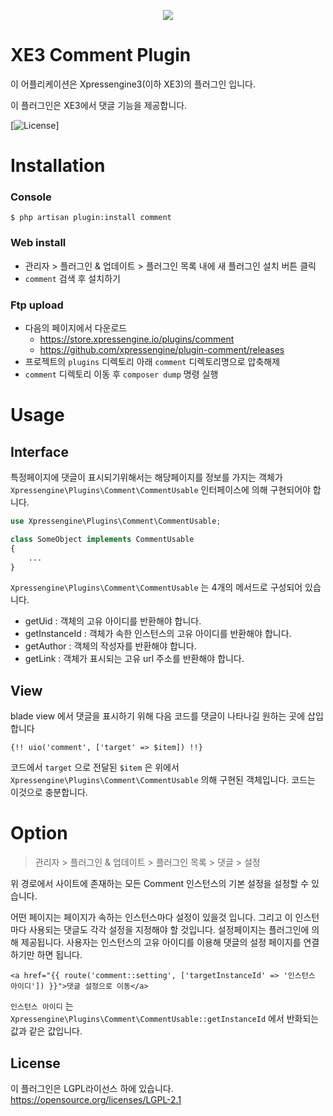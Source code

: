 
<p align="center"> 
  <img src="https://raw.githubusercontent.com/xpressengine/plugin-comment/master/icon.png">
 </p>
 
# XE3 Comment Plugin
이 어플리케이션은 Xpressengine3(이하 XE3)의 플러그인 입니다.

이 플러그인은 XE3에서 댓글 기능을 제공합니다.

[![License](http://img.shields.io/badge/license-GNU%20LGPL-brightgreen.svg)]

# Installation
### Console
```
$ php artisan plugin:install comment
```

### Web install
- 관리자 > 플러그인 & 업데이트 > 플러그인 목록 내에 새 플러그인 설치 버튼 클릭
- `comment` 검색 후 설치하기

### Ftp upload
- 다음의 페이지에서 다운로드
    * https://store.xpressengine.io/plugins/comment
    * https://github.com/xpressengine/plugin-comment/releases
- 프로젝트의 `plugins` 디렉토리 아래 `comment` 디렉토리명으로 압축해제
- `comment` 디렉토리 이동 후 `composer dump` 명령 실행

# Usage
## Interface
특정페이지에 댓글이 표시되기위해서는 해당페이지를 정보를 가지는 객체가 `Xpressengine\Plugins\Comment\CommentUsable` 인터페이스에 의해 구현되어야 합니다.
```php
use Xpressengine\Plugins\Comment\CommentUsable;

class SomeObject implements CommentUsable
{
    ...
}
```
`Xpressengine\Plugins\Comment\CommentUsable` 는 4개의 메서드로 구성되어 있습니다.
- getUid : 객체의 고유 아이디를 반환해야 합니다.
- getInstanceId : 객체가 속한 인스턴스의 고유 아이디를 반환해야 합니다.
- getAuthor : 객체의 작성자를 반환해야 합니다.
- getLink : 객체가 표시되는 고유 url 주소를 반환해야 합니다.

## View
blade view 에서 댓글을 표시하기 위해 다음 코드를 댓글이 나타나길 원하는 곳에 삽입합니다
```
{!! uio('comment', ['target' => $item]) !!}
```
코드에서 `target` 으로 전달된 `$item` 은 위에서 `Xpressengine\Plugins\Comment\CommentUsable` 의해 구현된 객체입니다.
코드는 이것으로 충분합니다.

# Option
> 관리자 > 플러그인 & 업데이트 > 플러그인 목록 > 댓글 > 설정

위 경로에서 사이트에 존재하는 모든 Comment 인스턴스의 기본 설정을 설정할 수 있습니다. 


어떤 페이지는 페이지가 속하는 인스턴스마다 설정이 있을것 입니다. 그리고 이 인스턴마다 사용되는 댓글도 각각 설정을 지정해야 할 것입니다.
설정페이지는 플러그인에 의해 제공됩니다. 사용자는 인스턴스의 고유 아이디를 이용해 댓글의 설정 페이지를 연결하기만 하면 됩니다.
```
<a href="{{ route('comment::setting', ['targetInstanceId' => '인스턴스 아이디']) }}">댓글 설정으로 이동</a>
```
`인스턴스 아이디` 는 `Xpressengine\Plugins\Comment\CommentUsable::getInstanceId` 에서 반화되는 값과 같은 값입니다.

## License
이 플러그인은 LGPL라이선스 하에 있습니다. <https://opensource.org/licenses/LGPL-2.1>
 
